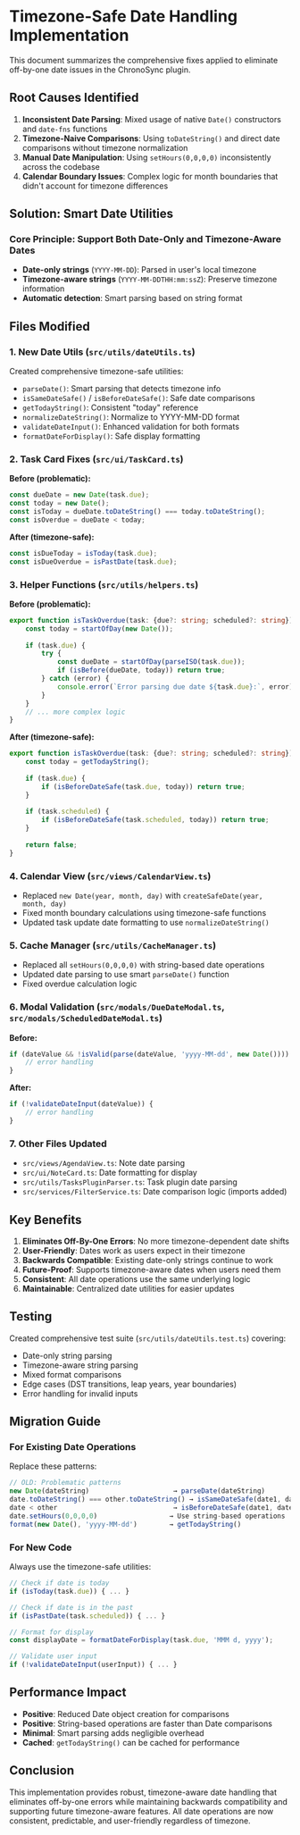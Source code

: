 # Timezone-Safe Date Handling Implementation

This document summarizes the comprehensive fixes applied to eliminate off-by-one date issues in the ChronoSync plugin.

## Root Causes Identified

1. **Inconsistent Date Parsing**: Mixed usage of native `Date()` constructors and `date-fns` functions
2. **Timezone-Naive Comparisons**: Using `toDateString()` and direct date comparisons without timezone normalization
3. **Manual Date Manipulation**: Using `setHours(0,0,0,0)` inconsistently across the codebase
4. **Calendar Boundary Issues**: Complex logic for month boundaries that didn't account for timezone differences

## Solution: Smart Date Utilities

### Core Principle: Support Both Date-Only and Timezone-Aware Dates

- **Date-only strings** (`YYYY-MM-DD`): Parsed in user's local timezone
- **Timezone-aware strings** (`YYYY-MM-DDTHH:mm:ssZ`): Preserve timezone information
- **Automatic detection**: Smart parsing based on string format

## Files Modified

### 1. New Date Utils (`src/utils/dateUtils.ts`)

Created comprehensive timezone-safe utilities:

- `parseDate()`: Smart parsing that detects timezone info
- `isSameDateSafe()` / `isBeforeDateSafe()`: Safe date comparisons
- `getTodayString()`: Consistent "today" reference
- `normalizeDateString()`: Normalize to YYYY-MM-DD format
- `validateDateInput()`: Enhanced validation for both formats
- `formatDateForDisplay()`: Safe display formatting

### 2. Task Card Fixes (`src/ui/TaskCard.ts`)

**Before (problematic):**
```typescript
const dueDate = new Date(task.due);
const today = new Date();
const isToday = dueDate.toDateString() === today.toDateString();
const isOverdue = dueDate < today;
```

**After (timezone-safe):**
```typescript
const isDueToday = isToday(task.due);
const isDueOverdue = isPastDate(task.due);
```

### 3. Helper Functions (`src/utils/helpers.ts`)

**Before (problematic):**
```typescript
export function isTaskOverdue(task: {due?: string; scheduled?: string}): boolean {
    const today = startOfDay(new Date());
    
    if (task.due) {
        try {
            const dueDate = startOfDay(parseISO(task.due));
            if (isBefore(dueDate, today)) return true;
        } catch (error) {
            console.error(`Error parsing due date ${task.due}:`, error);
        }
    }
    // ... more complex logic
}
```

**After (timezone-safe):**
```typescript
export function isTaskOverdue(task: {due?: string; scheduled?: string}): boolean {
    const today = getTodayString();
    
    if (task.due) {
        if (isBeforeDateSafe(task.due, today)) return true;
    }
    
    if (task.scheduled) {
        if (isBeforeDateSafe(task.scheduled, today)) return true;
    }
    
    return false;
}
```

### 4. Calendar View (`src/views/CalendarView.ts`)

- Replaced `new Date(year, month, day)` with `createSafeDate(year, month, day)`
- Fixed month boundary calculations using timezone-safe functions
- Updated task update date formatting to use `normalizeDateString()`

### 5. Cache Manager (`src/utils/CacheManager.ts`)

- Replaced all `setHours(0,0,0,0)` with string-based date operations
- Updated date parsing to use smart `parseDate()` function
- Fixed overdue calculation logic

### 6. Modal Validation (`src/modals/DueDateModal.ts`, `src/modals/ScheduledDateModal.ts`)

**Before:**
```typescript
if (dateValue && !isValid(parse(dateValue, 'yyyy-MM-dd', new Date()))) {
    // error handling
}
```

**After:**
```typescript
if (!validateDateInput(dateValue)) {
    // error handling
}
```

### 7. Other Files Updated

- `src/views/AgendaView.ts`: Note date parsing
- `src/ui/NoteCard.ts`: Date formatting for display
- `src/utils/TasksPluginParser.ts`: Task plugin date parsing
- `src/services/FilterService.ts`: Date comparison logic (imports added)

## Key Benefits

1. **Eliminates Off-By-One Errors**: No more timezone-dependent date shifts
2. **User-Friendly**: Dates work as users expect in their timezone
3. **Backwards Compatible**: Existing date-only strings continue to work
4. **Future-Proof**: Supports timezone-aware dates when users need them
5. **Consistent**: All date operations use the same underlying logic
6. **Maintainable**: Centralized date utilities for easier updates

## Testing

Created comprehensive test suite (`src/utils/dateUtils.test.ts`) covering:

- Date-only string parsing
- Timezone-aware string parsing
- Mixed format comparisons
- Edge cases (DST transitions, leap years, year boundaries)
- Error handling for invalid inputs

## Migration Guide

### For Existing Date Operations

Replace these patterns:

```typescript
// OLD: Problematic patterns
new Date(dateString)                     → parseDate(dateString)
date.toDateString() === other.toDateString() → isSameDateSafe(date1, date2)
date < other                             → isBeforeDateSafe(date1, date2)
date.setHours(0,0,0,0)                  → Use string-based operations
format(new Date(), 'yyyy-MM-dd')        → getTodayString()
```

### For New Code

Always use the timezone-safe utilities:

```typescript
// Check if date is today
if (isToday(task.due)) { ... }

// Check if date is in the past
if (isPastDate(task.scheduled)) { ... }

// Format for display
const displayDate = formatDateForDisplay(task.due, 'MMM d, yyyy');

// Validate user input
if (!validateDateInput(userInput)) { ... }
```

## Performance Impact

- **Positive**: Reduced Date object creation for comparisons
- **Positive**: String-based operations are faster than Date comparisons
- **Minimal**: Smart parsing adds negligible overhead
- **Cached**: `getTodayString()` can be cached for performance

## Conclusion

This implementation provides robust, timezone-aware date handling that eliminates off-by-one errors while maintaining backwards compatibility and supporting future timezone-aware features. All date operations are now consistent, predictable, and user-friendly regardless of timezone.